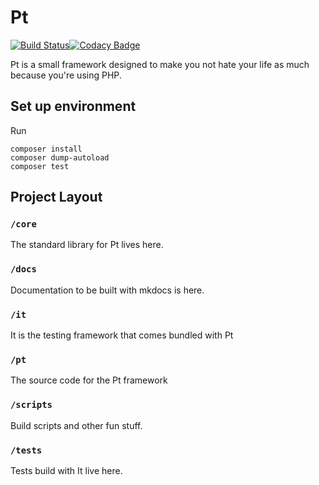 # Pt

[![Build Status](https://travis-ci.org/rrdelaney/Pt.svg?branch=master)](https://travis-ci.org/rrdelaney/Pt)[![Codacy Badge](https://www.codacy.com/project/badge/4a44b7222f244f9da5dddd6a509c996a)](https://www.codacy.com/app/rrdelaney/Pt)

Pt is a small framework designed to make you not hate your life as much because
you're using PHP.

## Set up environment

Run

```
composer install
composer dump-autoload
composer test
```

## Project Layout

### `/core`
The standard library for Pt lives here.

### `/docs`
Documentation to be built with mkdocs is here.

### `/it`
It is the testing framework that comes bundled with Pt

### `/pt`
The source code for the Pt framework

### `/scripts`
Build scripts and other fun stuff.

### `/tests`
Tests build with It live here.
